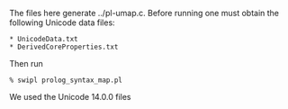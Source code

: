 The files here generate ../pl-umap.c. Before running one must obtain the
following Unicode data files:

	* UnicodeData.txt
	* DerivedCoreProperties.txt

Then run

	% swipl prolog_syntax_map.pl

We used the Unicode 14.0.0 files

